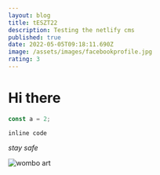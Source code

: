 ```yaml
---
layout: blog
title: tESZT22
description: Testing the netlify cms
published: true
date: 2022-05-05T09:18:11.690Z
image: /assets/images/facebookprofile.jpg
rating: 3
---
```

# Hi there

```javascript
const a = 2;
```

`inline code`

*stay safe*

![wombo art](/assets/images/enigma.jpg "Gigantic image")